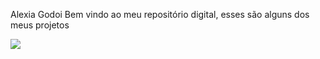  Alexia Godoi
Bem vindo ao meu repositório digital, esses são alguns dos meus projetos 

![](https://media1.tenor.com/m/Q6rgr_3z9W0AAAAC/kiss.gif)
